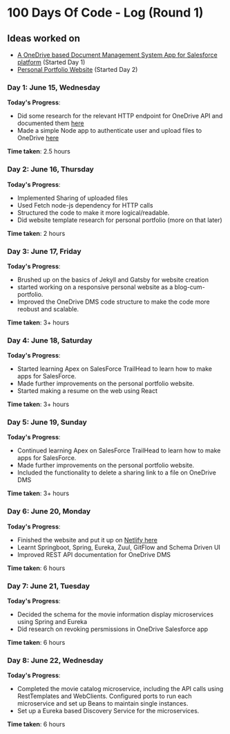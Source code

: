 # 100 Days Of Code - Log (Round 1)

## Ideas worked on

- [A OneDrive based Document Management System App for Salesforce platform](https://github.com/Yashpandey4/OneDriveSalesForce) (Started Day 1)
- [Personal Portfolio Website](https://pratyushpandey.netlify.app/) (Started Day 2)

### Day 1: June 15, Wednesday

**Today's Progress**:

- Did some research for the relevant HTTP endpoint for OneDrive API and documented them [here](https://github.com/Yashpandey4/OneDriveCLI/blob/master/Helpers/DesignFlow.md)
- Made a simple Node app to authenticate user and upload files to OneDrive [here](https://github.com/Yashpandey4/OneDriveSalesForce/tree/master/uploadScript)

**Time taken**: 2.5 hours

### Day 2: June 16, Thursday

**Today's Progress**:

- Implemented Sharing of uploaded files
- Used Fetch node-js dependency for HTTP calls
- Structured the code to make it more logical/readable.
- Did website template research for personal portfolio (more on that later)

**Time taken**: 2 hours

### Day 3: June 17, Friday

**Today's Progress**:

- Brushed up on the basics of Jekyll and Gatsby for website creation
- started working on a responsive personal website as a blog-cum-portfolio. 
- Improved the OneDrive DMS code structure to make the code more reobust and scalable.

**Time taken**: 3+ hours

### Day 4: June 18, Saturday

**Today's Progress**:

- Started learning Apex on SalesForce TrailHead to learn how to make apps for SalesForce.  
- Made further improvements on the personal portfolio website.
- Started making a resume on the web using React

**Time taken**: 3+ hours

### Day 5: June 19, Sunday

**Today's Progress**:

- Continued learning Apex on SalesForce TrailHead to learn how to make apps for SalesForce.  
- Made further improvements on the personal portfolio website.
- Included the functionality to delete a sharing link to a file on OneDrive DMS

**Time taken**: 3+ hours

### Day 6: June 20, Monday

**Today's Progress**:

- Finished the website and put it up on [Netlify here](https://pratyushpandey.netlify.app/)
- Learnt Springboot, Spring, Eureka, Zuul, GitFlow and Schema Driven UI
- Improved REST API documentation for OneDrive DMS

**Time taken**: 6 hours

### Day 7: June 21, Tuesday

**Today's Progress**:

- Decided the schema for the movie information display microservices using Spring and Eureka
- Did research on revoking persmissions in OneDrive Salesforce app

**Time taken**: 6 hours

### Day 8: June 22, Wednesday

**Today's Progress**:

- Completed the movie catalog microservice, including the API calls using RestTemplates and WebClients. Configured ports to run each microservice and set up Beans to maintain single instances.
- Set up a Eureka based Discovery Service for the microservices.

**Time taken**: 6 hours
